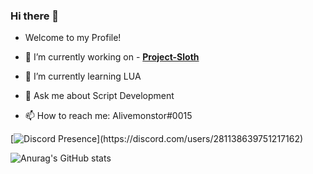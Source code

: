 ### Hi there 👋

- Welcome to my Profile!

- 🔭 I’m currently working on - <a href="https://github.com/Project-Sloth">**Project-Sloth**</a>
- 🌱 I’m currently learning LUA
- 💬 Ask me about Script Development
- 📫 How to reach me: Alivemonstor#0015

[![Discord Presence](https://lanyard.cnrad.dev/api/281138639751217162?theme=dark&bg=809ecf&animated=true&hideDiscrim=true&borderRadius=30px&idleMessage=discord.gg/unifiedrp...)](https://discord.com/users/281138639751217162)


![Anurag's GitHub stats](https://github-readme-stats.vercel.app/api?username=Alivemonstor&show_icons=true&theme=tokyonight)
